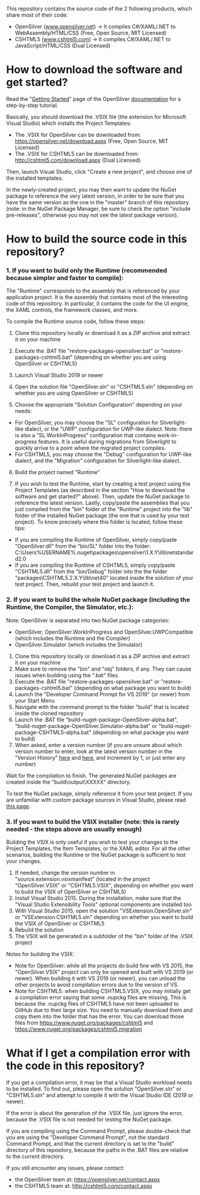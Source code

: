 This repository contains the source code of the 2 following products, which share most of their code:
- OpenSilver (www.opensilver.net) &rarr; It compiles C#/XAML/.NET to WebAssembly/HTML/CSS (Free, Open Source, MIT Licensed)
- CSHTML5 (www.cshtml5.com) &rarr; It compiles C#/XAML/.NET to JavaScript/HTML/CSS (Dual Licensed)



# How to download the software and get started?

Read the "[Getting Started](http://doc.opensilver.net/documentation/general/getting-started-tour.html)" page of the OpenSilver [documentation](http://doc.opensilver.net/) for a step-by-step tutorial.

Basically, you should download the .VSIX file (the extension for Microsoft Visual Studio) which installs the Project Templates:
- The .VSIX for OpenSilver can be downloaded from: https://opensilver.net/download.aspx (Free, Open Source, MIT Licensed)
- The .VSIX for CSHTML5 can be downloaded from: http://cshtml5.com/download.aspx (Dual Licensed)

Then, launch Visual Studio, click "Create a new project", and choose one of the installed templates.

In the newly-created project, you may then want to update the NuGet package to reference the very latest version, in order to be sure that you have the same version as the one in the "master" branch of this repository (note: in the NuGet Package Manager, be sure to check the option "include pre-releases", otherwise you may not see the latest package version).



# How to build the source code in this repository?


### 1. If you want to build only the Runtime (recommended because simpler and faster to compile):

The "Runtime" corresponds to the assembly that is referenced by your application project. It is the assembly that contains most of the interesting code of this repository. In particular, it contains the code for the UI engine, the XAML controls, the framework classes, and more.

To compile the Runtime source code, follow these steps:

1. Clone this repository locally or download it as a ZIP archive and extract it on your machine

2. Execute the .BAT file "restore-packages-opensilver.bat" or "restore-packages-cshtml5.bat" (depending on whether you are using OpenSilver or CSHTML5)

3. Launch Visual Studio 2019 or newer

4. Open the solution file "OpenSilver.sln" or "CSHTML5.sln" (depending on whether you are using OpenSilver or CSHTML5)

5. Choose the appropriate "Solution Configuration" depending on your needs:
- For OpenSilver, you may choose the "SL" configuration for Silverlight-like dialect, or the "UWP" configuration for UWP-like dialect. Note: there is also a "SL.WorkInProgress" configuration that contains work-in-progress features. It is useful during migrations from Silverlight to quickly arrive to a point where the migrated project compiles.
- For CSHTML5, you may choose the "Debug" configuration for UWP-like dialect, and the "Migration" configuration for Silverlight-like dialect.
6. Build the project named "Runtime"

7. If you wish to test the Runtime, start by creating a test project using the Project Templates (as described in the section "How to download the software and get started?" above). Then, update the NuGet package to reference the latest version. Lastly, copy/paste the assemblies that you just compiled from the "bin" folder of the "Runtime" project into the "lib" folder of the installed NuGet package (the one that is used by your test project). To know precisely where this folder is located, follow these tips:
- If you are compiling the Runtime of OpenSilver, simply copy/paste "OpenSilver.dll" from the "bin/SL" folder into the folder:
C:\Users\%USERNAME%\.nuget\packages\opensilver\1.X.Y\lib\netstandard2.0
- If you are compiling the Runtime of CSHTML5, simply copy/paste "CSHTML5.dll" from the "bin/Debug" folder into the the folder "packages\CSHTML5.2.X.Y\lib\net40" located inside the solution of your test project.
Then, rebuild your test project and launch it.

### 2. If you want to build the whole NuGet package (including the Runtime, the Compiler, the Simulator, etc.):

Note: OpenSilver is separated into two NuGet package categories:
* OpenSilver, OpenSilver.WorkInProgress and OpenSilver.UWPCompatible (which includes the Runtime and the Compiler)
* OpenSilver.Simulator (which includes the Simulator)

1. Clone this repository locally or download it as a ZIP archive and extract it on your machine
2. Make sure to remove the "bin" and "obj" folders, if any. They can cause issues when building using the ".bat" files.
3. Execute the .BAT file "restore-packages-opensilver.bat" or "restore-packages-cshtml5.bat" (depending on what package you want to build)
4. Launch the "Developer Command Prompt for VS 2019" (or newer) from your Start Menu
5. Navigate with the command prompt to the folder "build" that is located inside the cloned repository
6. Launch the .BAT file "build-nuget-package-OpenSilver-alpha.bat", "build-nuget-package-OpenSilver.Simulator-alpha.bat" or "build-nuget-package-CSHTML5-alpha.bat" (depending on what package you want to build)
7. When asked, enter a version number (if you are unsure about which version number to enter, look at the latest version number in the "Version History" [here](https://www.nuget.org/packages/OpenSilver) and [here](https://www.nuget.org/packages/cshtml5), and increment by 1, or just enter any number)

Wait for the compilation to finish. The generated NuGet packages are created inside the "build\output\XXXXX" directory.

To test the NuGet package, simply reference it from your test project. If you are unfamiliar with custom package sources in Visual Studio, please read  [this page](https://docs.microsoft.com/en-us/nuget/consume-packages/install-use-packages-visual-studio#package-sources).

### 3. If you want to build the VSIX installer (note: this is rarely needed - the steps above are usually enough)

Building the VSIX is only useful if you wish to test your changes to the Project Templates, the Item Templates, or the XAML editor. For all the other scenarios, building the Runtime or the NuGet package is sufficient to test your changes.

1. If needed, change the version number in "source.extension.vsixmanifest" (located in the project "OpenSilver.VSIX" or "CSHTML5.VSIX", depending on whether you want to build the VSIX of OpenSilver or CSHTML5)
2. Install Visual Studio 2015. During the installation, make sure that the "Visual Studio Extensibility Tools" optional components are installed too
3. With Visual Studio 2015, open the solution "VSExtension.OpenSilver.sln" or "VSExtension.CSHTML5.sln" depending on whether you want to build the VSIX of OpenSilver or CSHTML5
4. Rebuild the solution
5. The VSIX will be generated in a subfolder of the "bin" folder of the .VSIX project

Notes for building the VSIX:
- Note for OpenSilver: while all the projects do build fine with VS 2015, the "OpenSilver.VSIX" project can only be opened and built with VS 2019 (or newer). When building it with VS 2019 (or newer), you can unload the other projects to avoid compilation errors due to the version of VS.
- Note for CSHTML5: when building CSHTML5.VSIX, you may initially get a compilation error saying that some .nupckg files are missing. This is because the .nupckg files of CSHTML5 have not been uploaded to GitHub due to their large size. You need to manually download them and copy them into the folder that has the error. You can download those files from https://www.nuget.org/packages/cshtml5 and https://www.nuget.org/packages/cshtml5.migration

# What if I get a compilation error with the code in this repository?

If you get a compilation error, it may be that a Visual Studio workload needs to be installed. To find out, please open the solution "OpenSilver.sln" or "CSHTML5.sln" and attempt to compile it with the Visual Studio IDE (2019 or newer).

If the error is about the generation of the .VSIX file, just ignore the error, because the .VSIX file is not needed for testing the NuGet package.

If you are compiling using the Command Prompt, please double-check that you are using the "Developer Command Prompt", not the standard Command Prompt, and that the current directory is set to the "build" directory of this repository, because the paths in the .BAT files are relative to the current directory.

If you still encounter any issues, please contact:
- the OpenSilver team at: https://opensilver.net/contact.aspx
- the CSHTML5 team at: http://cshtml5.com/contact.aspx





